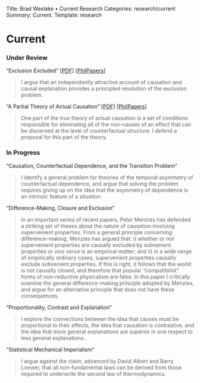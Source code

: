 Title: Brad Weslake &bull; Current Research
Categories: research/current
Summary: Current.
Template: research

# Current

### Under Review ###

“Exclusion Excluded” \[[<span class="small">PDF</span>][1]\] \[[<span class="small">PhilPapers</span>][2]\]

> I argue that an independently attractive account of causation and causal explanation provides a principled resolution of the exclusion problem. 

“A Partial Theory of Actual Causation” \[[<span class="small">PDF</span>][3]\] \[[<span class="small">PhilPapers</span>][4]\]

> One part of the true theory of actual causation is a set of conditions responsible for eliminating all of the non-causes of an effect that can be discerned at the level of counterfactual structure.  I defend a proposal for this part of the theory.

### In Progress ###

“Causation, Counterfactual Dependence, and the Transition Problem”

> I identify a general problem for theories of the temporal asymmetry of counterfactual dependence, and argue that solving the problem requires giving up on the idea that the asymmetry of dependence is an intrinsic feature of a situation.

“Difference-Making, Closure and Exclusion”

> In an important series of recent papers, Peter Menzies has defended a striking set of theses about the nature of causation involving supervenient properties.  From a general principle concerning difference-making, Menzies has argued that: i) whether or not supervenient properties are causally excluded by subvenient properties or *vice versa* is an empirical matter; and ii) in a wide range of empirically ordinary cases, supervenient properties causally exclude subvenient properties.  If this is right, it follows that the world is not causally closed, and therefore that popular “compatibilist” forms of non-reductive physicalism are false.  In this paper I critically examine the general difference-making principle adopted by Menzies, and argue for an alternative principle that does not have these consequences.

“Proportionality, Contrast and Explanation”

> I explore the connections between the idea that causes must be proportional to their effects, the idea that causation is contrastive, and the idea that more general explanations are superior in one respect to less general explanations.

“Statistical Mechanical Imperialism”

> I argue against the claim, advanced by David Albert and Barry Loewer, that all non-fundamental laws can be derived from those required to underwrite the second law of thermodynamics.

[1]: http://goo.gl/udoXh
[2]: http://goo.gl/TIII1
[3]: http://goo.gl/vi3fv
[4]: http://goo.gl/mH6hh

